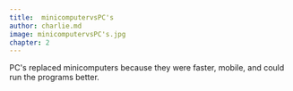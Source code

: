 ```yaml
---
title:  minicomputervsPC's
author: charlie.md
image: minicomputervsPC's.jpg
chapter: 2
---
```

PC's replaced minicomputers because they were faster, mobile, and could run the programs better.